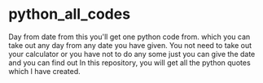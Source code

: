 # python_all_codes


Day from date from this you'll get one python code from. which you can take out any day from any date you have given. You not need to take out your calculator or you have not to do any some just you can give the date and you can find out
In this repository, you will get all the python quotes which I have created.
